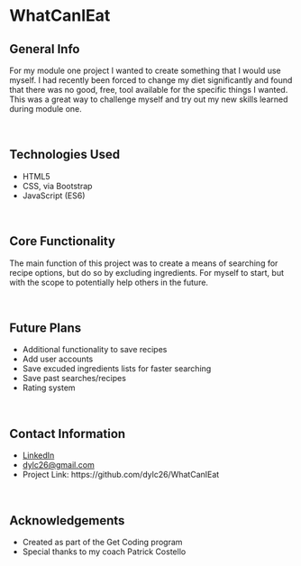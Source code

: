 # WhatCanIEat

<h2>General Info</h2>
<p>For my module one project I wanted to create something that I would use myself. I had recently been forced to change my diet significantly and found that there was no good, free, tool available for the specific things I wanted. This was a great way to challenge myself and try out my new skills learned during module one. </p>
<br>

<h2>Technologies Used</h2>
  <ul>
   <li>HTML5</li>
    <li>CSS, via Bootstrap</li>
   <li>JavaScript (ES6)</li>
   </ul>
<br>

<h2>Core Functionality</h2>
<p>The main function of this project was to create a means of searching for recipe options, but do so by excluding ingredients. For myself to start, but with the scope to potentially help others in the future.</p>
<br>

<h2>Future Plans</h2>
 <ul>
  <li>Additional functionality to save recipes</li>
  <li>Add user accounts</li>
  <li>Save excuded ingredients lists for faster searching</li>
  <li>Save past searches/recipes</li>
  <li>Rating system</li>
 </ul>
<br>
 
<h2>Contact Information</h2>
 <ul>
  <li><a href="https://www.linkedin.com/in/dylan-curtis-a7b5a8a1/">LinkedIn</a></li>
  <li><a href="mailto:dylc26@gmail.com">dylc26@gmail.com</a></li>
  <li>Project Link: https://github.com/dylc26/WhatCanIEat</li>
 </ul>
<br>
 
<h2>Acknowledgements</h2>
 <ul>
  <li>Created as part of the Get Coding program</li>
  <li>Special thanks to my coach Patrick Costello</li>
 <ul>
  
  
